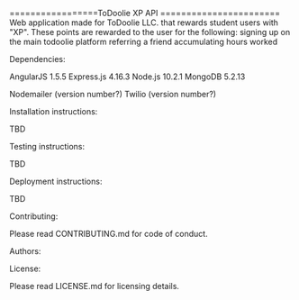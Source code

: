 =================ToDoolie XP API =======================
Web application made for ToDoolie LLC. that rewards student users with "XP". These points are rewarded to the user for the following:
signing up on the main todoolie platform
referring a friend
accumulating hours worked

Dependencies:

AngularJS 1.5.5
Express.js 4.16.3
Node.js 10.2.1
MongoDB 5.2.13

Nodemailer (version number?)
Twilio (version number?)

Installation instructions:

TBD

Testing instructions:

TBD

Deployment instructions:

TBD

Contributing:

Please read CONTRIBUTING.md for code of conduct.

Authors:

License:

Please read LICENSE.md for licensing details.

